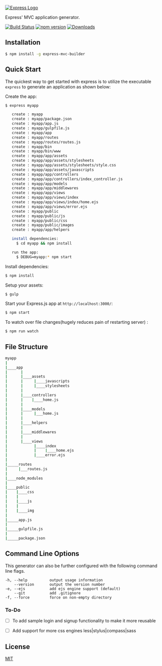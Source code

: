 [![Express Logo](https://i.cloudup.com/zfY6lL7eFa-3000x3000.png)](http://expressjs.com/)

Express' MVC application generator.

[![Build Status](https://travis-ci.org/agrim123/express-mvc-builder.svg?branch=master)](https://travis-ci.org/agrim123/express-mvc-builder)
[![npm version](http://img.shields.io/npm/v/express-mvc-builder.svg)](https://npmjs.org/package/express-mvc-builder)
[![Downloads](http://img.shields.io/npm/dm/express-mvc-builder.svg)](https://npmjs.org/package/express-mvc-builder)

## Installation

```sh
$ npm install -g express-mvc-builder
```

## Quick Start

The quickest way to get started with express is to utilize the executable `express` to generate an application as shown below:

Create the app:

```bash
$ express myapp

   create : myapp
   create : myapp/package.json
   create : myapp/app.js
   create : myapp/gulpfile.js
   create : myapp/app
   create : myapp/routes
   create : myapp/routes/routes.js
   create : myapp/bin
   create : myapp/bin/www
   create : myapp/app/assets
   create : myapp/app/assets/stylesheets
   create : myapp/app/assets/stylesheets/style.css
   create : myapp/app/assets/javascripts
   create : myapp/app/controllers
   create : myapp/app/controllers/index_controller.js
   create : myapp/app/models
   create : myapp/app/middlewares
   create : myapp/app/views
   create : myapp/app/views/index
   create : myapp/app/views/index/home.ejs
   create : myapp/app/views/error.ejs
   create : myapp/public
   create : myapp/public/js
   create : myapp/public/css
   create : myapp/public/images
   create : myapp/app/helpers

   install dependencies:
     $ cd myapp && npm install

   run the app:
     $ DEBUG=myapp:* npm start


```

Install dependencies:

```bash
$ npm install
```

Setup your assets:
```bash
$ gulp
```
Start your Express.js app at `http://localhost:3000/`:

```bash
$ npm start
```

To watch over file changes(hugely reduces pain of restarting server) :

```bash
$ npm run watch
```


## File Structure

```bash
myapp
|
|____app
|      |
|      |____assets
|      |     |____javascripts
|      |     |____stylesheets
|      |
|      |____controllers
|      |    |____home.js
|      |
|      |____models
|      |     |___home.js
|      |
|      |____helpers
|      |
|      |____middlewares
|      |
|      |____views
|            |____index
|            |    |____home.ejs
|            |____error.ejs
|
|_____routes
|     |___routes.js
|
|____node_modules
|
|____public
|    |____css
|    |
|    |____js
|    |
|    |____img
|
|_____app.js
|
|_____gulpfile.js
|
|_____package.json

```
## Command Line Options

This generator can also be further configured with the following command line flags.

    -h, --help          output usage information
        --version       output the version number
    -e, --ejs           add ejs engine support (default)
        --git           add .gitignore
    -f, --force         force on non-empty directory


### To-Do

- [ ] To add sample login and signup functionality to make it more reusable
- [ ] Add support for more css engines less|stylus|compass|sass


## License

[MIT](LICENSE)

[downloads-url]: https://npmjs.org/package/express-mvc-builder
